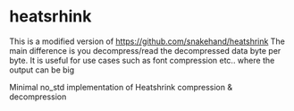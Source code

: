 # heatsrhink

This is a modified version of https://github.com/snakehand/heatshrink
The main difference is you decompress/read the decompressed data byte per byte.
It is useful for use cases such as font compression etc.. where the output can be big

Minimal no_std implementation of Heatshrink compression &amp; decompression
